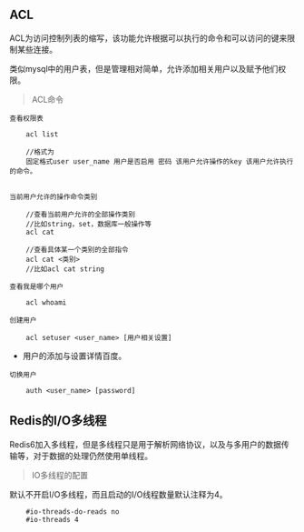 ## ACL
ACL为访问控制列表的缩写，该功能允许根据可以执行的命令和可以访问的键来限制某些连接。

类似mysql中的用户表，但是管理相对简单，允许添加相关用户以及赋予他们权限。

> ACL命令

`查看权限表`
```
    acl list
    
    //格式为
    固定格式user user_name 用户是否启用 密码 该用户允许操作的key 该用户允许执行的命令。
    
```

`当前用户允许的操作命令类别`
```
    //查看当前用户允许的全部操作类别
    //比如string，set，数据库一般操作等
    acl cat
    
    //查看具体某一个类别的全部指令
    acl cat <类别>
    //比如acl cat string
```
`查看我是哪个用户`
```
    acl whoami
```
`创建用户`
```
    acl setuser <user_name> [用户相关设置]
```    
* 用户的添加与设置详情百度。


`切换用户`
```
    auth <user_name> [password]
```


## Redis的I/O多线程

Redis6加入多线程，但是多线程只是用于解析网络协议，以及与多用户的数据传输等，对于数据的处理仍然使用单线程。

> IO多线程的配置

默认不开启I/O多线程，而且启动的I/O线程数量默认注释为4。

```
    #io-threads-do-reads no
    #io-threads 4
```